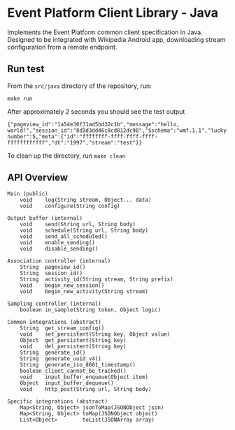 # Event Platform Client Library - Java

Implements the Event Platform common client specification in Java. Designed to be integrated with Wikipedia Android app, downloading stream configuration from a remote endpoint.

## Run test
From the `src/java` directory of the repository, run:
```make
make run
```
After approximately 2 seconds you should see the test output
```
{"pageview_id":"1a54e30f31ad5bd32c1b","message":"hello, world!","session_id":"8d3d3dd46c0cd812dc98","$schema":"wmf.1.1","lucky-number":5,"meta":{"id":"ffffffff-ffff-ffff-ffff-ffffffffffff","dt":"1997","stream":"test"}}
```

To clean up the directory, run
```make clean```

## API Overview
```
Main (public)
    void    log(String stream, Object... data)
    void    configure(String config)

Output buffer (internal)
    void    send(String url, String body)
    void    schedule(String url, String body)
    void    send_all_scheduled()
    void    enable_sending()
    void    disable_sending()

Association controller (internal)
    String  pageview_id()
    String  session_id()
    String  activity_id(String stream, String prefix)
    void    begin_new_session()
    void    begin_new_activity(String stream)

Sampling controller (internal)
    boolean in_sample(String token, Object logic)

Common integrations (abstract)
    String  get_stream_config()
    void    set_persistent(String key, Object value)
    Object  get_persistent(String key)
    void    del_persistent(String key)
    String  generate_id()
    String  generate_uuid_v4()
    String  generate_iso_8601_timestamp()
    boolean client_cannot_be_tracked()
    void    input_buffer_enqueue(Object item)
    Object  input_buffer_dequeue()
    void    http_post(String url, String body)

Specific integrations (abstract)
    Map<String, Object> jsonToMap(JSONObject json)
    Map<String, Object> toMap(JSONObject object)
    List<Object>        toList(JSONArray array)
```
